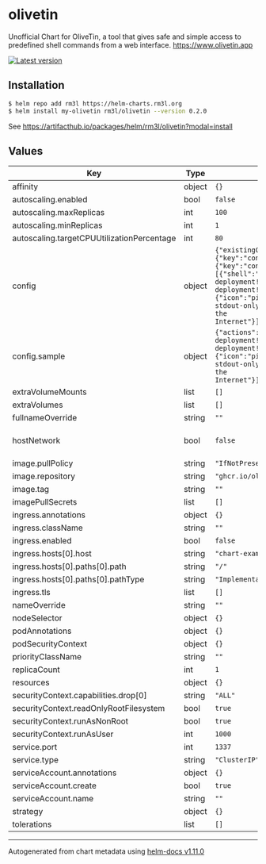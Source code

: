 # olivetin

Unofficial Chart for OliveTin, a tool that gives safe and simple access to predefined shell commands from a web interface.
https://www.olivetin.app

[![Latest version](https://img.shields.io/badge/latest_version-0.2.0-blue)](https://artifacthub.io/packages/helm/rm3l/olivetin)

## Installation

```bash
$ helm repo add rm3l https://helm-charts.rm3l.org
$ helm install my-olivetin rm3l/olivetin --version 0.2.0
```

See https://artifacthub.io/packages/helm/rm3l/olivetin?modal=install

## Values

| Key | Type | Default | Description |
|-----|------|---------|-------------|
| affinity | object | `{}` |  |
| autoscaling.enabled | bool | `false` |  |
| autoscaling.maxReplicas | int | `100` |  |
| autoscaling.minReplicas | int | `1` |  |
| autoscaling.targetCPUUtilizationPercentage | int | `80` |  |
| config | object | `{"existingConfigMap":{"key":"config.yaml","name":""},"existingSecretRef":{"key":"config.yaml","name":""},"sample":{"actions":[{"shell":"echo 'Hello from Helm-based deployment!'","title":"Hello from Helm-based deployment!"},{"icon":"ping","popupOnStart":"execution-dialog-stdout-only","shell":"ping -c 3 1.1.1.1","title":"Ping the Internet"}],"checkForUpdates":true,"logLevel":"INFO"}}` | OliveTin Configuration. Uses existingSecret if set. Otherwise, it will use existingConfigMap. Otherwise, it defaults to sample. |
| config.sample | object | `{"actions":[{"shell":"echo 'Hello from Helm-based deployment!'","title":"Hello from Helm-based deployment!"},{"icon":"ping","popupOnStart":"execution-dialog-stdout-only","shell":"ping -c 3 1.1.1.1","title":"Ping the Internet"}],"checkForUpdates":true,"logLevel":"INFO"}` | Sample config. See https://github.com/OliveTin/OliveTin/blob/main/config.yaml |
| extraVolumeMounts | list | `[]` | Additional Volume mounts |
| extraVolumes | list | `[]` | Additional volumes |
| fullnameOverride | string | `""` |  |
| hostNetwork | bool | `false` | Host networking requested for the pod. Beware that setting this to true requires all container ports declared in the pod to be free on the node. |
| image.pullPolicy | string | `"IfNotPresent"` |  |
| image.repository | string | `"ghcr.io/olivetin/olivetin"` |  |
| image.tag | string | `""` |  |
| imagePullSecrets | list | `[]` |  |
| ingress.annotations | object | `{}` |  |
| ingress.className | string | `""` |  |
| ingress.enabled | bool | `false` |  |
| ingress.hosts[0].host | string | `"chart-example.local"` |  |
| ingress.hosts[0].paths[0].path | string | `"/"` |  |
| ingress.hosts[0].paths[0].pathType | string | `"ImplementationSpecific"` |  |
| ingress.tls | list | `[]` |  |
| nameOverride | string | `""` |  |
| nodeSelector | object | `{}` |  |
| podAnnotations | object | `{}` |  |
| podSecurityContext | object | `{}` |  |
| priorityClassName | string | `""` |  |
| replicaCount | int | `1` |  |
| resources | object | `{}` |  |
| securityContext.capabilities.drop[0] | string | `"ALL"` |  |
| securityContext.readOnlyRootFilesystem | bool | `true` |  |
| securityContext.runAsNonRoot | bool | `true` |  |
| securityContext.runAsUser | int | `1000` |  |
| service.port | int | `1337` |  |
| service.type | string | `"ClusterIP"` |  |
| serviceAccount.annotations | object | `{}` |  |
| serviceAccount.create | bool | `true` |  |
| serviceAccount.name | string | `""` |  |
| strategy | object | `{}` | Strategy used to replace old Pods by new ones |
| tolerations | list | `[]` |  |

----------------------------------------------
Autogenerated from chart metadata using [helm-docs v1.11.0](https://github.com/norwoodj/helm-docs/releases/v1.11.0)
